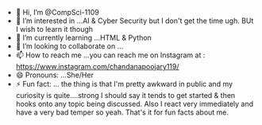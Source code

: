 - 👋 Hi, I’m @CompSci-1109
- 👀 I’m interested in ...AI & Cyber Security but I don't get the time ugh. BUt I wish to learn it though
- 🌱 I’m currently learning ...HTML & Python
- 💞️ I’m looking to collaborate on ...
- 📫 How to reach me ...you can reach me on Instagram at : https://www.instagram.com/chandanapoojary119/
- 😄 Pronouns: ...She/Her 
- ⚡ Fun fact: ... the thing is that I'm pretty awkward in public and my curiosity is quite....strong I should say it tends to get started & then hooks onto any topic being discussed. Also I react very immediately and have a very bad temper so yeah. That's it for fun facts about me.

<!---
CompSci-1109/CompSci-1109 is a ✨ special ✨ repository because its `README.md` (this file) appears on your GitHub profile.
You can click the Preview link to take a look at your changes.
--->
